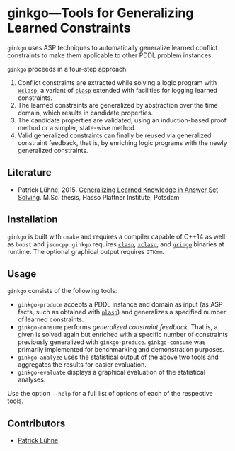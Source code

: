 # ginkgo—Tools for Generalizing Learned Constraints

`ginkgo` uses ASP techniques to automatically generalize learned conflict constraints to make them applicable to other PDDL problem instances.

`ginkgo` proceeds in a four-step approach:

1. Conflict constraints are extracted while solving a logic program with [`xclasp`](https://github.com/potassco/xclasp), a variant of [`clasp`](https://github.com/potassco/clasp) extended with facilities for logging learned constraints.
1. The learned constraints are generalized by abstraction over the time domain, which results in candidate properties.
1. The candidate properties are validated, using an induction-based proof method or a simpler, state-wise method.
1. Valid generalized constraints can finally be reused via generalized constraint feedback, that is, by enriching logic programs with the newly generalized constraints.

## Literature

* Patrick Lühne, 2015. [Generalizing Learned Knowledge in Answer Set Solving](https://www.luehne.de/theses/generalizing-learned-knowledge-in-answer-set-solving.pdf). M.Sc. thesis, Hasso Plattner Institute, Potsdam

## Installation

`ginkgo` is built with `cmake` and requires a compiler capable of C++14 as well as `boost` and `jsoncpp`.
`ginkgo` requires [`clasp`](https://github.com/potassco/clasp), [`xclasp`](https://github.com/potassco/xclasp), and [`gringo`](https://github.com/potassco/clingo) binaries at runtime.
The optional graphical output requires `GTKmm`.

## Usage

`ginkgo` consists of the following tools:

* `ginkgo-produce` accepts a PDDL instance and domain as input (as ASP facts, such as obtained with [`plasp`](http://potassco.sourceforge.net/labs.html#plasp)) and generalizes a specified number of learned constraints.
* `ginkgo-consume` performs *generalized constraint feedback*. That is, a given is solved again but enriched with a specific number of constraints previously generalized with `ginkgo-produce`. `ginkgo-consume` was primarily implemented for benchmarking and demonstration purposes.
* `ginkgo-analyze` uses the statistical output of the above two tools and aggregates the results for easier evaluation.
* `ginkgo-evaluate` displays a graphical evaluation of the statistical analyses.

Use the option ```--help``` for a full list of options of each of the respective tools.

## Contributors

* [Patrick Lühne](https://www.luehne.de)

